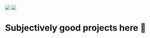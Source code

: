 <img src="https://github-readme-stats.hackclub.dev/api/wakatime?username=46&api_domain=hackatime.hackclub.com&theme=darcula&custom_title=Hackatime+Stats&layout=compact&cache_seconds=0&langs_count=8">
<img src="https://img.shields.io/endpoint?url=https://waka.hackclub.com/api/compat/shields/v1/U078H10Q3MZ/interval:all_time&label=Time%20spent%20coding%20since%20October%2030,%202024&color=blue">

# Subjectively good projects here 🔽
